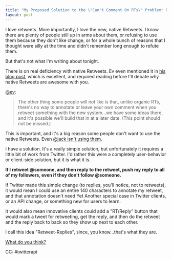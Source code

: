```yaml
---
title: "My Proposed Solution to the \"Can't Comment On RTs\" Problem: Retweet-Replies"
layout: post
---
```


I love retweets. More importantly, I love the new, native Retweets. I
know there are plenty of people still up in arms about them, or
refusing to use them because they don't like change, or for a whole
bunch of reasons that I thought were silly at the time and didn't
remember long enough to refute them.

But that's not what I'm writing about tonight.

There is on real deficiency with native Retweets. Ev even mentioned it
in [his blog post](http://evhead.com/2009/11/why-retweet-works-way-it-does.html),
which is excellent, and required reading before I'll debate why native
Retweets are awesome with you.

[@ev](http://evhead.com/2009/11/why-retweet-works-way-it-does.html):
> The other thing some people will not like is that, unlike organic
  RTs, there's no way to annotate or leave your own comment when you
  retweet something with the new system...we have some ideas there,
  and it's possible we'll build that in at a later date. (This point
  should not be missed.)

This is important, and it's a big reason some people don't want to use
the native Retweets. Even [@jack isn't using them](http://twitter.com/jack/statuses/6151286368).

I have a solution. It's a really simple solution, but unfortunately it
requires a little bit of work from Twitter. I'd rather this were a
completely user-behavior or client-side solution, but it is what it is.

**If I retweet @someone, and then reply to the retweet, push my reply to all
of my followers, even if they don't follow @someone.**

If Twitter made this simple change (to replies, you'll notice, not to
retweets), it would mean I could use an entire 140 characters to
annotate my retweet, and that annotation doesn't need Yet Another
special case in Twitter clients, or an API change, or something new
for users to learn.

It would also mean innovative clients could add a "RT/Reply" button that
would mark a tweet for retweeting, get the reply, and then do the retweet
and the reply back to back so they show up next to each other.

I call this idea "Retweet-Replies", since, you know...that's what they
are.

[What do you think?](http://twitter.com/?status=@ivey+I+think+retweet-replies+are...)

CC: #twitterapi
